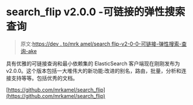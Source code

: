 # search_flip v2.0.0 -可链接的弹性搜索查询

> 原文:[https://dev . to/mrk amel/search flip-v2-0-0-可链接-弹性搜索-查询-ake](https://dev.to/mrkamel/searchflip-v2-0-0-chainable-elasticsearch-queries-ake)

具有优雅的可链接查询和最小依赖集的 ElasticSearch 客户端现在刚刚发布为 v2.0.0。这个版本包括一大堆伟大的新功能:改进的别名，路由，批量，分析和连接支持等等。包括优秀的文档。

[https://github.com/mrkamel/search_flip](https://github.com/mrkamel/search_flip)